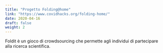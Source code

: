 ```yaml
---
title: "Progetto Folding@home"
link: "https://www.covidhacks.org/folding-home/"
date: 2020-04-16
draft: false
weight: 2
---
```


Foldit è un gioco di crowdsourcing che permette agli individui di partecipare alla ricerca scientifica.